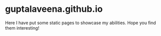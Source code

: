 # guptalaveena.github.io

Here I have put some static pages to showcase my abilities.
Hope you find them interesting!
